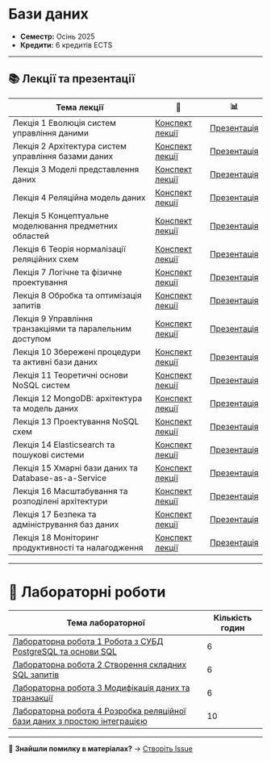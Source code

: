 # Бази даних

- **Семестр:** Осінь 2025
- **Кредити:** 6 кредитів ECTS

---

## 📚 Лекції та презентації


| Тема лекції | 📖 | 📊 |
|------|------|------|
| Лекція 1 Еволюція систем управління даними | [Конспект лекції](lectures/lecture-01.md) | [Презентація](presentations/presentation-01.md) |
| Лекція 2 Архітектура систем управління базами даних | [Конспект лекції](lectures/lecture-02.md) | [Презентація](presentations/presentation-02.md) |
| Лекція 3 Моделі представлення даних | [Конспект лекції](lectures/lecture-03.md) | [Презентація](presentations/presentation-03.md) |
| Лекція 4 Реляційна модель даних | [Конспект лекції](lectures/lecture-04.md) | [Презентація](presentations/presentation-04.md) |
| Лекція 5 Концептуальне моделювання предметних областей | [Конспект лекції](lectures/lecture-05.md) | [Презентація](presentations/presentation-05.md) |
| Лекція 6 Теорія нормалізації реляційних схем | [Конспект лекції](lectures/lecture-06.md) | [Презентація](presentations/presentation-06.md) |
| Лекція 7 Логічне та фізичне проектування | [Конспект лекції](lectures/lecture-07.md) | [Презентація](presentations/presentation-07.md) |
| Лекція 8 Обробка та оптимізація запитів | [Конспект лекції](lectures/lecture-08.md) | [Презентація](presentations/presentation-08.md) |
| Лекція 9 Управління транзакціями та паралельним доступом | [Конспект лекції](lectures/lecture-09.md) | [Презентація](presentations/presentation-09.md) |
| Лекція 10 Збережені процедури та активні бази даних | [Конспект лекції](lectures/lecture-10.md) | [Презентація](presentations/presentation-10.md) |
| Лекція 11 Теоретичні основи NoSQL систем | [Конспект лекції](lectures/lecture-11.md) | [Презентація](presentations/presentation-11.md) |
| Лекція 12 MongoDB: архітектура та модель даних | [Конспект лекції](lectures/lecture-12.md) | [Презентація](presentations/presentation-12.md) |
| Лекція 13 Проектування NoSQL схем | [Конспект лекції](lectures/lecture-13.md) | [Презентація](presentations/presentation-13.md) |
| Лекція 14 Elasticsearch та пошукові системи | [Конспект лекції](lectures/lecture-14.md) | [Презентація](presentations/presentation-14.md) |
| Лекція 15 Хмарні бази даних та Database-as-a-Service | [Конспект лекції](lectures/lecture-15.md) | [Презентація](presentations/presentation-15.md) |
| Лекція 16 Масштабування та розподілені архітектури | [Конспект лекції](lectures/lecture-16.md) | [Презентація](presentations/presentation-16.md) |
| Лекція 17 Безпека та адміністрування баз даних | [Конспект лекції](lectures/lecture-17.md) | [Презентація](presentations/presentation-17.md) |
| Лекція 18 Моніторинг продуктивності та налагодження | [Конспект лекції](lectures/lecture-18.md) | [Презентація](presentations/presentation-18.md) |

---

# 🧪 Лабораторні роботи

| Тема лабораторної | Кількість годин |
|-------|------|
| [Лабораторна робота 1 Робота з СУБД PostgreSQL та основи SQL](labs/lab-01.md) | 6 |
| [Лабораторна робота 2 Створення складних SQL запитів](labs/lab-02.md) | 6 |
| [Лабораторна робота 3 Модифікація даних та транзакції](labs/lab-03.md) | 6 |
| [Лабораторна робота 4 Розробка реляційної бази даних з простою інтеграцією](labs/lab-04.md) | 10 |

---


🐛 **Знайшли помилку в матеріалах?** → [Створіть Issue](../../issues/new)

